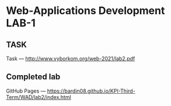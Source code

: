 # Web-Applications Development LAB-1

## TASK
Task — http://www.vyborkom.org/web-2021/lab2.pdf

## Completed lab
GitHub Pages  — https://bardin08.github.io/KPI-Third-Term/WAD/lab2/index.html
